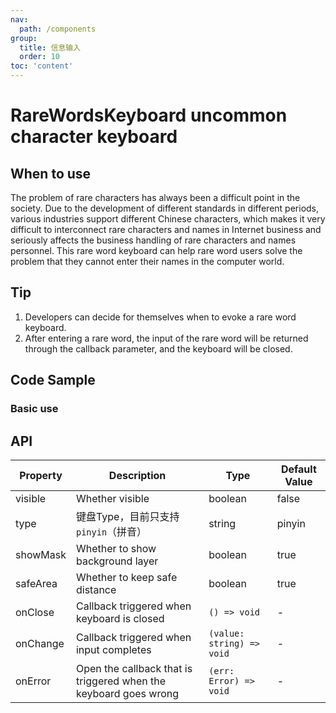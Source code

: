 ```yaml
---
nav:
  path: /components
group:
  title: 信息输入
  order: 10
toc: 'content'
---
```


# RareWordsKeyboard uncommon character keyboard

<!-- <code src="../../docs/components/compatibility.tsx" inline="true"></code> -->

## When to use

The problem of rare characters has always been a difficult point in the society. Due to the development of different standards in different periods, various industries support different Chinese characters, which makes it very difficult to interconnect rare characters and names in Internet business and seriously affects the business handling of rare characters and names personnel. This rare word keyboard can help rare word users solve the problem that they cannot enter their names in the computer world.

## Tip

1. Developers can decide for themselves when to evoke a rare word keyboard.
2. After entering a rare word, the input of the rare word will be returned through the callback parameter, and the keyboard will be closed.

## Code Sample

### Basic use

<code src='../../demo/pages/RareWordsKeyboard/index'></code>

## API

| Property      | Description                                                           | Type                     | Default Value |
| --------- | -------------------------------------------------------------- | ------------------------ | ------ |
| visible   | Whether visible                                                       | boolean                  | false  |
| type      | 键盘Type，目前只支持 `pinyin`（拼音）                         | string                   | pinyin |
| showMask  | Whether to show background layer                                               | boolean                  | true   |
| safeArea  | Whether to keep safe distance                                               | boolean                  | true   |
| onClose   | Callback triggered when keyboard is closed                                           | `() => void`             | -      |
| onChange  | Callback triggered when input completes                                           | `(value: string) => void`| -      |
| onError   | Open the callback that is triggered when the keyboard goes wrong                                       | `(err: Error) => void`   | -      |
